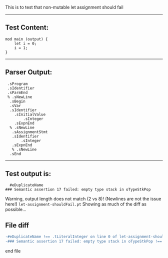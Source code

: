 This is to test that non-mutable let assignment should fail

-------------------------


Test Content: 
-------------------------
```
mod main (output) { 
    let i = 0;
    i = 1;
}
```
------------------------


Parser Output: 
-------------------------
```
 .sProgram
 .sIdentifier
 .sParmEnd
 % .sNewLine
  .sBegin
  .sVar
  .sIdentifier
    .sInitialValue
        .sInteger
    .sExpnEnd
  % .sNewLine
   .sAssignmentStmt
   .sIdentifier
       .sInteger
   .sExpnEnd
   % .sNewLine
  .sEnd

```
------------------------

Test output is: 
-------------------------
```
  #eDuplicateName
### Semantic assertion 17 failed: empty type stack in oTypeStkPop

```


Warning, output length does not match (2 vs 8)!  (Newlines are not the issue here!) `let-assignment-shouldFail.pt`
Showing as much of the diff as possible...

File diff
-------------------------
```diff
-#eDuplicateName !== .tLiteralInteger on line 0 of let-assignment-shouldFail.pt
-### Semantic assertion 17 failed: empty type stack in oTypeStkPop !== oEmitValue on line 1 of let-assignment-shouldFail.pt

```
end file
